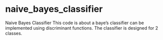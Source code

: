 # naive_bayes_classifier
Naive Bayes Classifier
This code is about a baye’s classifier can be implemented using discriminant functions. The classifier is designed for 2 classes. 
